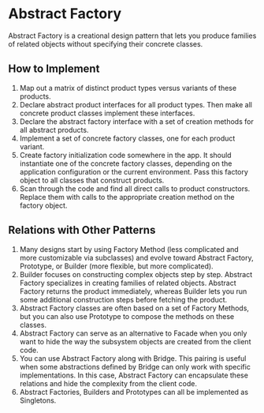 # Abstract Factory 
Abstract Factory is a creational design pattern that lets you produce families of related objects without specifying their concrete classes.

## How to Implement
1. Map out a matrix of distinct product types versus variants of these products.
2. Declare abstract product interfaces for all product types. Then make all concrete product classes implement these interfaces.
3. Declare the abstract factory interface with a set of creation methods for all abstract products.
4. Implement a set of concrete factory classes, one for each product variant.
5. Create factory initialization code somewhere in the app. It should instantiate one of the concrete factory classes, depending on the application configuration or the current environment. Pass this factory object to all classes that construct products.
6. Scan through the code and find all direct calls to product constructors. Replace them with calls to the appropriate creation method on the factory object.


## Relations with Other Patterns
1. Many designs start by using Factory Method (less complicated and more customizable via subclasses) and evolve toward Abstract Factory, Prototype, or Builder (more flexible, but more complicated).
2. Builder focuses on constructing complex objects step by step. Abstract Factory specializes in creating families of related objects. Abstract Factory returns the product immediately, whereas Builder lets you run some additional construction steps before fetching the product.
3. Abstract Factory classes are often based on a set of Factory Methods, but you can also use Prototype to compose the methods on these classes.
4. Abstract Factory can serve as an alternative to Facade when you only want to hide the way the subsystem objects are created from the client code.
5. You can use Abstract Factory along with Bridge. This pairing is useful when some abstractions defined by Bridge can only work with specific implementations. In this case, Abstract Factory can encapsulate these relations and hide the complexity from the client code.
6. Abstract Factories, Builders and Prototypes can all be implemented as Singletons.


